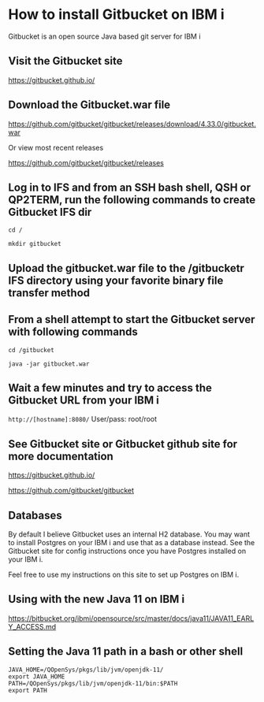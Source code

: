 # How to install Gitbucket on IBM i 
Gitbucket is an open source Java based git server for IBM i 

## Visit the Gitbucket site

https://gitbucket.github.io/

## Download the Gitbucket.war file 

https://github.com/gitbucket/gitbucket/releases/download/4.33.0/gitbucket.war

Or view most recent releases

https://github.com/gitbucket/gitbucket/releases

## Log in to IFS and from an SSH bash shell, QSH or QP2TERM, run the following commands to create Gitbucket IFS dir
```
cd /

mkdir gitbucket
```

## Upload the gitbucket.war file to the /gitbucketr IFS directory using your favorite binary file transfer method

## From a shell attempt to start the Gitbucket server with following commands
```
cd /gitbucket

java -jar gitbucket.war
```

## Wait a few minutes and try to access the Gitbucket URL from your IBM i 
```http://[hostname]:8080/```   User/pass: root/root

## See Gitbucket site or Gitbucket github site for more documentation

https://gitbucket.github.io/

https://github.com/gitbucket/gitbucket

## Databases
By default I believe Gitbucket uses an internal H2 database. You may want to install Postgres on your IBM i and use that as a database instead. See the Gitbucket site for config instructions once you have Postgres installed on your IBM i. 

Feel free to use my instructions on this site to set up Postgres on IBM i. 

## Using with the new Java 11 on IBM i
https://bitbucket.org/ibmi/opensource/src/master/docs/java11/JAVA11_EARLY_ACCESS.md

## Setting the Java 11 path in a bash or other shell
```
JAVA_HOME=/QOpenSys/pkgs/lib/jvm/openjdk-11/
export JAVA_HOME
PATH=/QOpenSys/pkgs/lib/jvm/openjdk-11/bin:$PATH
export PATH
```




